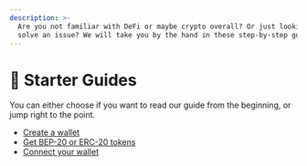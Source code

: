 ```yaml
---
description: >-
  Are you not familiar with DeFi or maybe crypto overall? Or just looking to
  solve an issue? We will take you by the hand in these step-by-step guides.
---
```


# 📒 Starter Guides

You can either choose if you want to read our guide from the beginning, or jump right to the point.

* [Create a wallet](create-a-wallet.md)
* [Get BEP-20 or ERC-20 tokens](get-bep-20-or-erc-20-tokens.md)
* [Connect your wallet](connect-your-wallet.md)



